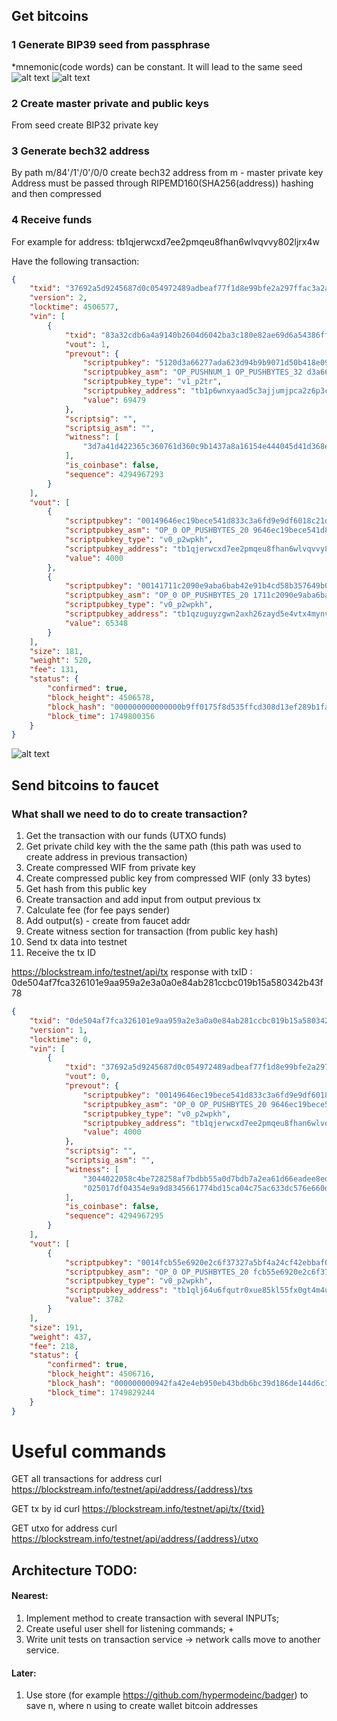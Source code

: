 ## Get bitcoins
### 1 Generate BIP39 seed from passphrase

*mnemonic(code words) can be constant. It will lead to the same seed
![alt text](image.png)
![alt text](image-1.png)


### 2 Create master private and public keys 
From seed create BIP32 private key

### 3 Generate bech32 address
By path m/84'/1'/0'/0/0 create bech32 address from m - master private key
Address must be passed through RIPEMD160(SHA256(address)) hashing and then compressed

### 4 Receive funds
For example for address: tb1qjerwcxd7ee2pmqeu8fhan6wlvqvvy802ljrx4w

Have the following transaction:
```json
{
    "txid": "37692a5d9245687d0c054972489adbeaf77f1d8e99bfe2a297ffac3a2aeb8bfd",
    "version": 2,
    "locktime": 4506577,
    "vin": [
        {
            "txid": "83a32cdb6a4a9140b2604d6042ba3c180e82ae69d6a54386ff2aa8941f5a15ae",
            "vout": 1,
            "prevout": {
                "scriptpubkey": "5120d3a66277ada623d94b9b9071d50b418e0934b1400c2fa72daec7d587234616a3",
                "scriptpubkey_asm": "OP_PUSHNUM_1 OP_PUSHBYTES_32 d3a66277ada623d94b9b9071d50b418e0934b1400c2fa72daec7d587234616a3",
                "scriptpubkey_type": "v1_p2tr",
                "scriptpubkey_address": "tb1p6wnxyaad5c3ajjumjpca2z6p3cynfv2qpsh6wtdwcl2cwg6xz63swyhwmr",
                "value": 69479
            },
            "scriptsig": "",
            "scriptsig_asm": "",
            "witness": [
                "3d7a41d422365c360761d360c9b1437a8a16154e444045d41d368edeed7693f040367c49a90a8c21a69f027e5a8f9c2882ff79eb098640dfdfb481fd56684676"
            ],
            "is_coinbase": false,
            "sequence": 4294967293
        }
    ],
    "vout": [
        {
            "scriptpubkey": "00149646ec19bece541d833c3a6fd9e9df6018c21dea",
            "scriptpubkey_asm": "OP_0 OP_PUSHBYTES_20 9646ec19bece541d833c3a6fd9e9df6018c21dea",
            "scriptpubkey_type": "v0_p2wpkh",
            "scriptpubkey_address": "tb1qjerwcxd7ee2pmqeu8fhan6wlvqvvy802ljrx4w",
            "value": 4000
        },
        {
            "scriptpubkey": "00141711c2090e9aba6bab42e91b4cd58b357649b06e",
            "scriptpubkey_asm": "OP_0 OP_PUSHBYTES_20 1711c2090e9aba6bab42e91b4cd58b357649b06e",
            "scriptpubkey_type": "v0_p2wpkh",
            "scriptpubkey_address": "tb1qzuguyzgwn2axh26zayd5e4vtx4mynvrwkzmt47",
            "value": 65348
        }
    ],
    "size": 181,
    "weight": 520,
    "fee": 131,
    "status": {
        "confirmed": true,
        "block_height": 4506578,
        "block_hash": "000000000000000b9ff0175f8d535ffcd308d13ef289b1fa99bcbe2994c40212",
        "block_time": 1749800356
    }
}
```

![alt text](image-3.png)


## Send bitcoins to faucet

### What shall we need to do to create transaction?

1. Get the transaction with our funds (UTXO funds)
2. Get private child key with the the same path (this path was used to create address in previous transaction)
3. Create compressed WIF from private key
4. Create compressed public key from compressed WIF (only 33 bytes)
5. Get hash from this public key
6. Create transaction and add input from output previous tx
7. Calculate fee (for fee pays sender)
8. Add output(s) - create from faucet addr
9. Create witness section for transaction (from public key hash)
10. Send tx data into testnet
11. Receive the tx ID

https://blockstream.info/testnet/api/tx response with txID : 0de504af7fca326101e9aa959a2e3a0a0e84ab281ccbc019b15a580342b43f78

```json
{
    "txid": "0de504af7fca326101e9aa959a2e3a0a0e84ab281ccbc019b15a580342b43f78",
    "version": 1,
    "locktime": 0,
    "vin": [
        {
            "txid": "37692a5d9245687d0c054972489adbeaf77f1d8e99bfe2a297ffac3a2aeb8bfd",
            "vout": 0,
            "prevout": {
                "scriptpubkey": "00149646ec19bece541d833c3a6fd9e9df6018c21dea",
                "scriptpubkey_asm": "OP_0 OP_PUSHBYTES_20 9646ec19bece541d833c3a6fd9e9df6018c21dea",
                "scriptpubkey_type": "v0_p2wpkh",
                "scriptpubkey_address": "tb1qjerwcxd7ee2pmqeu8fhan6wlvqvvy802ljrx4w",
                "value": 4000
            },
            "scriptsig": "",
            "scriptsig_asm": "",
            "witness": [
                "3044022058c4be728258af7bdbb55a0d7bdb7a2ea61d66eadee8ed07e0e49ec02d575d83022024c0ab28d8ba35fc430f611851f8a27e01122f8166541f975978a515a7b8e5b101",
                "025017df04354e9a9d8345661774bd15ca04c75ac633dc576e660dc314f86df805"
            ],
            "is_coinbase": false,
            "sequence": 4294967295
        }
    ],
    "vout": [
        {
            "scriptpubkey": "0014fcb55e6920e2c6f37327a5bf4a24cf42ebbaf07c",
            "scriptpubkey_asm": "OP_0 OP_PUSHBYTES_20 fcb55e6920e2c6f37327a5bf4a24cf42ebbaf07c",
            "scriptpubkey_type": "v0_p2wpkh",
            "scriptpubkey_address": "tb1qlj64u6fqutr0xue85kl55fx0gt4m4urun25p7q",
            "value": 3782
        }
    ],
    "size": 191,
    "weight": 437,
    "fee": 218,
    "status": {
        "confirmed": true,
        "block_height": 4506716,
        "block_hash": "000000000942fa42e4eb950eb43bdb6bc39d186de144d6c1685fb32e299f1561",
        "block_time": 1749829244
    }
}
```


# Useful commands

GET all transactions for address
curl https://blockstream.info/testnet/api/address/{address}/txs 

GET tx by id
curl https://blockstream.info/testnet/api/tx/{txid}

GET utxo for address
curl https://blockstream.info/testnet/api/address/{address}/utxo

## Architecture TODO:

#### Nearest:
1. Implement method to create transaction with several INPUTs;
2. Create useful user shell for listening commands; +
3. Write unit tests on transaction service -> network calls move to another service.

#### Later:
1. Use store (for example https://github.com/hypermodeinc/badger) to save n, where n using to create wallet bitcoin addresses
